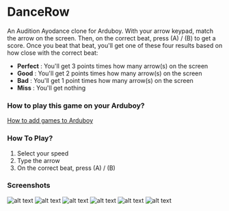 # DanceRow
An Audition Ayodance clone for Arduboy. With your arrow keypad, match the arrow on the screen. Then, on the correct beat, press (A) / (B) to get a score. Once you beat that beat, you'll get one of these four results based on how close with the correct beat:

* **Perfect** : You'll get 3 points times how many arrow(s) on the screen
* **Good** : You'll get 2 points times how many arrow(s) on the screen
* **Bad** : You'll get 1 point times how many arrow(s) on the screen
* **Miss** : You'll get nothing


### How to play this game on your Arduboy?
[How to add games to Arduboy](https://community.arduboy.com/t/how-to-add-games-to-an-arduboy/1423/2)


### How To Play?
1. Select your speed
2. Type the arrow
3. On the correct beat, press (A) / (B)

### Screenshots
![alt text](https://github.com/madya121/DanceRow/blob/master/Screenshot/_Big%20Main%20Menu.PNG?raw=true "Main Menu")
![alt text](https://github.com/madya121/DanceRow/blob/master/Screenshot/_Big%20Credit.PNG?raw=true "Credit")
![alt text](https://github.com/madya121/DanceRow/blob/master/Screenshot/_Big%20One%20Arrow%20Empty.PNG?raw=true "Game Play 1")
![alt text](https://github.com/madya121/DanceRow/blob/master/Screenshot/_Big%20Seven%20Arrow%20Full.PNG?raw=true "Game Play 2")
![alt text](https://github.com/madya121/DanceRow/blob/master/Screenshot/_Big%20Eight%20Arrow%20Not%20Full.PNG?raw=true "Game Play 3")
![alt text](https://github.com/madya121/DanceRow/blob/master/Screenshot/_Big%20Game%20Over.PNG?raw=true "Game Over")

